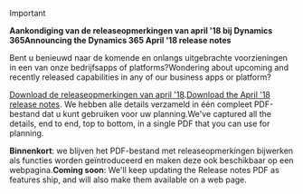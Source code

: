 > [!IMPORTANT]
> <span data-ttu-id="ab897-101">**Aankondiging van de releaseopmerkingen van april '18 bij Dynamics 365**</span><span class="sxs-lookup"><span data-stu-id="ab897-101">**Announcing the Dynamics 365 April '18 release notes**</span></span>
>
> <span data-ttu-id="ab897-102">Bent u benieuwd naar de komende en onlangs uitgebrachte voorzieningen in een van onze bedrijfsapps of platforms?</span><span class="sxs-lookup"><span data-stu-id="ab897-102">Wondering about upcoming and recently released capabilities in any of our business apps or platform?</span></span>
>
> <span data-ttu-id="ab897-103">[Download de releaseopmerkingen van april '18](https://go.microsoft.com/fwlink/?linkid=870424).</span><span class="sxs-lookup"><span data-stu-id="ab897-103">[Download the April '18 release notes](https://go.microsoft.com/fwlink/?linkid=870424).</span></span> <span data-ttu-id="ab897-104">We hebben alle details verzameld in één compleet PDF-bestand dat u kunt gebruiken voor uw planning.</span><span class="sxs-lookup"><span data-stu-id="ab897-104">We've captured all the details, end to end, top to bottom, in a single PDF that you can use for planning.</span></span>  
>
> <span data-ttu-id="ab897-105">**Binnenkort**: we blijven het PDF-bestand met releaseopmerkingen bijwerken als functies worden geïntroduceerd en maken deze ook beschikbaar op een webpagina.</span><span class="sxs-lookup"><span data-stu-id="ab897-105">**Coming soon**: We'll keep updating the Release notes PDF as features ship, and will also make them available on a web page.</span></span> 
